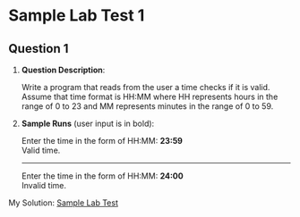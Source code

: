 # Sample Lab Test 1

## Question 1

1. **Question Description**:

    Write a program that reads from the user a time checks if it is valid.<br>
    Assume that time format is HH:MM where HH represents hours in the range of 0 to 23 and MM represents minutes in the range of 0 to 59.

2. **Sample Runs** (user input is in bold):

    Enter the time in the form of HH:MM: **23:59**<br>
    Valid time.

    ---
    Enter the time in the form of HH:MM: **24:00**<br>
    Invalid time.

My Solution: [Sample Lab Test](sample-lab-test.py)
